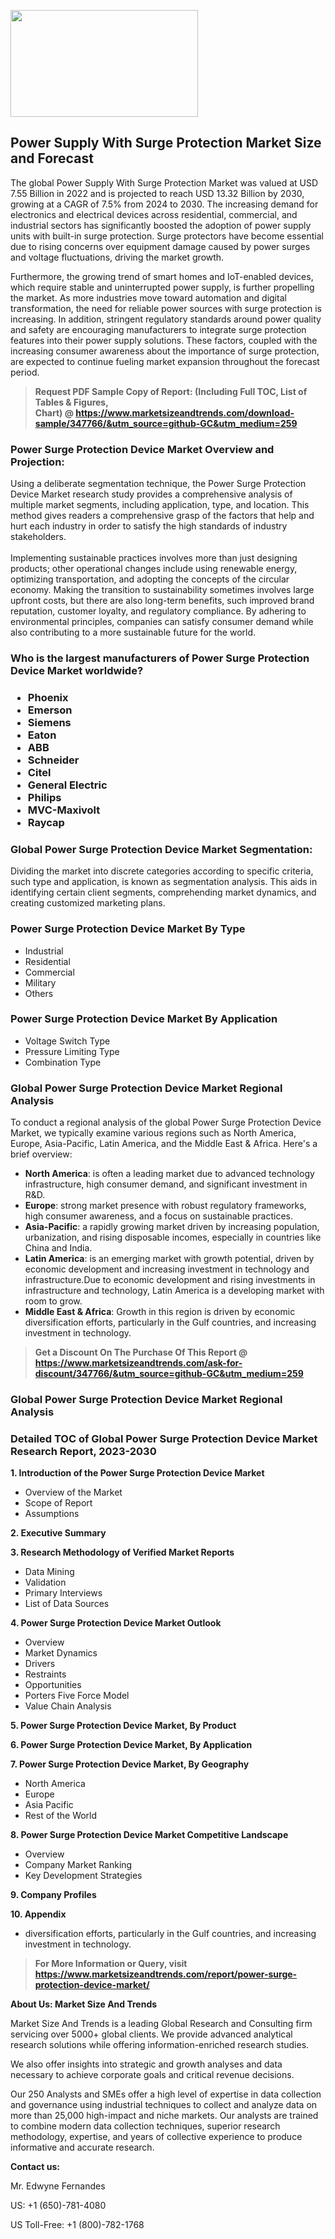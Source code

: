 <p><img class="alignnone size-medium wp-image-20088" src="https://ffe5etoiles.com/wp-content/uploads/2024/12/MST1-300x171.png" alt="" width="300" height="171" /></p><h2>Power Supply With Surge Protection Market Size and Forecast</h2><p>The global Power Supply With Surge Protection Market was valued at USD 7.55 Billion in 2022 and is projected to reach USD 13.32 Billion by 2030, growing at a CAGR of 7.5% from 2024 to 2030. The increasing demand for electronics and electrical devices across residential, commercial, and industrial sectors has significantly boosted the adoption of power supply units with built-in surge protection. Surge protectors have become essential due to rising concerns over equipment damage caused by power surges and voltage fluctuations, driving the market growth.</p><p>Furthermore, the growing trend of smart homes and IoT-enabled devices, which require stable and uninterrupted power supply, is further propelling the market. As more industries move toward automation and digital transformation, the need for reliable power sources with surge protection is increasing. In addition, stringent regulatory standards around power quality and safety are encouraging manufacturers to integrate surge protection features into their power supply solutions. These factors, coupled with the increasing consumer awareness about the importance of surge protection, are expected to continue fueling market expansion throughout the forecast period.</p></p><blockquote id="" class=""><strong>Request PDF Sample Copy of Report: (Including Full TOC, List of Tables &amp; Figures, Chart)&nbsp;@&nbsp;<strong><a href="https://www.marketsizeandtrends.com/download-sample/347766/&utm_source=github-GC&utm_medium=259" target="_blank">https://www.marketsizeandtrends.com/download-sample/347766/&utm_source=github-GC&utm_medium=259</a></strong></strong></blockquote><h3 id="" class="">Power Surge Protection Device Market&nbsp;Overview and Projection:</h3><p id="" class="">Using a deliberate segmentation technique, the Power Surge Protection Device Market research study provides a comprehensive analysis of multiple market segments, including application, type, and location. This method gives readers a comprehensive grasp of the factors that help and hurt each industry in order to satisfy the high standards of industry stakeholders. <br /> <br />Implementing sustainable practices involves more than just designing products; other operational changes include using renewable energy, optimizing transportation, and adopting the concepts of the circular economy. Making the transition to sustainability sometimes involves large upfront costs, but there are also long-term benefits, such improved brand reputation, customer loyalty, and regulatory compliance. By adhering to environmental principles, companies can satisfy consumer demand while also contributing to a more sustainable future for the world.</p><h3 id="" class="">Who is the largest manufacturers of&nbsp;Power Surge Protection Device Market worldwide?</h3><h3 class=""><p><ul><li>Phoenix </li><li> Emerson </li><li> Siemens </li><li> Eaton </li><li> ABB </li><li> Schneider </li><li> Citel </li><li> General Electric </li><li> Philips </li><li> MVC-Maxivolt </li><li> Raycap</li></ul></p></h3><h3 id="" class="">Global&nbsp;Power Surge Protection Device Market Segmentation:</h3><p id="" class="">Dividing the market into discrete categories according to specific criteria, such type and application, is known as segmentation analysis. This aids in identifying certain client segments, comprehending market dynamics, and creating customized marketing plans.</p><h3 id="" class="">Power Surge Protection Device Market&nbsp;By Type</h3><p><p><ul><li>Industrial</li><li> Residential</li><li> Commercial</li><li> Military</li><li> Others</p></li></ul></p></p><h3 id="" class="">Power Surge Protection Device Market&nbsp;By Application</h3><p class=""><p><ul><li>Voltage Switch Type</li><li> Pressure Limiting Type</li><li> Combination Type</li></ul></p></p><h3 id="" class="">Global Power Surge Protection Device Market Regional Analysis</h3><p id="" class="">To conduct a regional analysis of the global Power Surge Protection Device Market, we typically examine various regions such as North America, Europe, Asia-Pacific, Latin America, and the Middle East &amp; Africa. Here's a brief overview:</p><ul><li><strong>North America</strong>: is often a leading market due to advanced technology infrastructure, high consumer demand, and significant investment in R&amp;D.</li><li><strong>Europe</strong>: strong market presence with robust regulatory frameworks, high consumer awareness, and a focus on sustainable practices.</li><li><strong>Asia-Pacific</strong>: a rapidly growing market driven by increasing population, urbanization, and rising disposable incomes, especially in countries like China and India.</li><li><strong>Latin America</strong>: is an emerging market with growth potential, driven by economic development and increasing investment in technology and infrastructure.Due to economic development and rising investments in infrastructure and technology, Latin America is a developing market with room to grow.</li><li><strong>Middle East &amp; Africa</strong>: Growth in this region is driven by economic diversification efforts, particularly in the Gulf countries, and increasing investment in technology.</li></ul><blockquote id="" class=""><strong>Get a Discount On The Purchase Of This Report @ <strong><a href="https://www.marketsizeandtrends.com/ask-for-discount/347766/&utm_source=github-GC&utm_medium=259" target="_blank">https://www.marketsizeandtrends.com/ask-for-discount/347766/&utm_source=github-GC&utm_medium=259</a></strong></strong></blockquote><h3 id="" class="">Global Power Surge Protection Device Market Regional Analysis</h3><h3 id="" class="">Detailed TOC of Global Power Surge Protection Device Market Research Report, 2023-2030</h3><p id="" class=""><strong>1. Introduction of the Power Surge Protection Device Market</strong></p><ul><li>Overview of the Market</li><li>Scope of Report</li><li>Assumptions</li></ul><p id="" class=""><strong>2. Executive Summary</strong></p><p id="" class=""><strong>3. Research Methodology of Verified Market Reports</strong></p><ul><li>Data Mining</li><li>Validation</li><li>Primary Interviews</li><li>List of Data Sources</li></ul><p id="" class=""><strong>4. Power Surge Protection Device Market Outlook</strong></p><ul><li>Overview</li><li>Market Dynamics</li><li>Drivers</li><li>Restraints</li><li>Opportunities</li><li>Porters Five Force Model</li><li>Value Chain Analysis</li></ul><p id="" class=""><strong>5. Power Surge Protection Device Market, By Product</strong></p><p id="" class=""><strong>6. Power Surge Protection Device Market, By Application</strong></p><p id="" class=""><strong>7. Power Surge Protection Device Market, By Geography</strong></p><ul><li>North America</li><li>Europe</li><li>Asia Pacific</li><li>Rest of the World</li></ul><p id="" class=""><strong>8. Power Surge Protection Device Market Competitive Landscape</strong></p><ul><li>Overview</li><li>Company Market Ranking</li><li>Key Development Strategies</li></ul><p id="" class=""><strong>9. Company Profiles</strong></p><p id="" class=""><strong>10. Appendix</strong></p><ul><li>diversification efforts, particularly in the Gulf countries, and increasing investment in technology.</li></ul><blockquote id="" class=""><strong>For More Information or Query, visit <strong><strong><a href="https://www.marketsizeandtrends.com/report/power-surge-protection-device-market/" target="_blank">https://www.marketsizeandtrends.com/report/power-surge-protection-device-market/</a></strong></strong></strong></blockquote><p id="" class=""><strong>About Us: Market Size And Trends</strong></p><p id="" class="">Market Size And Trends is a leading Global Research and Consulting firm servicing over 5000+ global clients. We provide advanced analytical research solutions while offering information-enriched research studies.</p><p id="" class="">We also offer insights into strategic and growth analyses and data necessary to achieve corporate goals and critical revenue decisions.</p><p id="" class="">Our 250 Analysts and SMEs offer a high level of expertise in data collection and governance using industrial techniques to collect and analyze data on more than 25,000 high-impact and niche markets. Our analysts are trained to combine modern data collection techniques, superior research methodology, expertise, and years of collective experience to produce informative and accurate research.</p><p id="" class=""><strong>Contact us:</strong></p><p id="" class="">Mr. Edwyne Fernandes</p><p id="" class="">US: +1 (650)-781-4080</p><p id="" class="">US Toll-Free: +1 (800)-782-1768</p>
